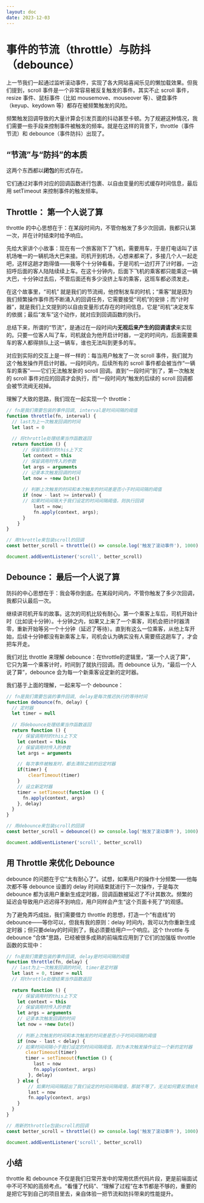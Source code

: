 ```yaml
---
layout: doc
date: 2023-12-03
---
```


# 事件的节流（throttle）与防抖（debounce）

上一节我们一起通过监听滚动事件，实现了各大网站喜闻乐见的懒加载效果。但我们提到，scroll 事件是一个非常容易被反复触发的事件。其实不止 scroll 事件，resize 事件、鼠标事件（比如 mousemove、mouseover 等）、键盘事件（keyup、keydown 等）都存在被频繁触发的风险。

频繁触发回调导致的大量计算会引发页面的抖动甚至卡顿。为了规避这种情况，我们需要一些手段来控制事件被触发的频率。就是在这样的背景下，throttle（事件节流）和 debounce（事件防抖）出现了。

## “节流”与“防抖”的本质

这两个东西都以**闭包**的形式存在。

它们通过对事件对应的回调函数进行包裹、以自由变量的形式缓存时间信息，最后用 setTimeout 来控制事件的触发频率。

## Throttle： 第一个人说了算

throttle 的中心思想在于：在某段时间内，不管你触发了多少次回调，我都只认第一次，并在计时结束时给予响应。

先给大家讲个小故事：现在有一个旅客刚下了飞机，需要用车，于是打电话叫了该机场唯一的一辆机场大巴来接。司机开到机场，心想来都来了，多接几个人一起走吧，这样这趟才跑得值——我等个十分钟看看。于是司机一边打开了计时器，一边招呼后面的客人陆陆续续上车。在这十分钟内，后面下飞机的乘客都只能乘这一辆大巴，十分钟过去后，不管后面还有多少没挤上车的乘客，这班车都必须发走。

在这个故事里，“司机” 就是我们的节流阀，他控制发车的时机；“乘客”就是因为我们频繁操作事件而不断涌入的回调任务，它需要接受“司机”的安排；而“计时器”，就是我们上文提到的以自由变量形式存在的时间信息，它是“司机”决定发车的依据；最后“发车”这个动作，就对应到回调函数的执行。

总结下来，所谓的“节流”，是通过在一段时间内**无视后来产生的回调请求**来实现的。只要一位客人叫了车，司机就会为他开启计时器，一定的时间内，后面需要乘车的客人都得排队上这一辆车，谁也无法叫到更多的车。

对应到实际的交互上是一样一样的：每当用户触发了一次 scroll 事件，我们就为这个触发操作开启计时器。一段时间内，后续所有的 scroll 事件都会被当作“一辆车的乘客”——它们无法触发新的 scroll 回调。直到“一段时间”到了，第一次触发的 scroll 事件对应的回调才会执行，而“一段时间内”触发的后续的 scroll 回调都会被节流阀无视掉。

理解了大致的思路，我们现在一起实现一个 throttle：

```js
// fn是我们需要包装的事件回调, interval是时间间隔的阈值
function throttle(fn, interval) {
  // last为上一次触发回调的时间
  let last = 0
  
  // 将throttle处理结果当作函数返回
  return function () {
      // 保留调用时的this上下文
      let context = this
      // 保留调用时传入的参数
      let args = arguments
      // 记录本次触发回调的时间
      let now = +new Date()
      
      // 判断上次触发的时间和本次触发的时间差是否小于时间间隔的阈值
      if (now - last >= interval) {
      // 如果时间间隔大于我们设定的时间间隔阈值，则执行回调
          last = now;
          fn.apply(context, args);
      }
    }
}

// 用throttle来包装scroll的回调
const better_scroll = throttle(() => console.log('触发了滚动事件'), 1000)

document.addEventListener('scroll', better_scroll)

```

## Debounce： 最后一个人说了算

防抖的中心思想在于：我会等你到底。在某段时间内，不管你触发了多少次回调，我都只认最后一次。

继续讲司机开车的故事。这次的司机比较有耐心。第一个乘客上车后，司机开始计时（比如说十分钟）。十分钟之内，如果又上来了一个乘客，司机会把计时器清零，重新开始等另一个十分钟（延迟了等待）。直到有这么一位乘客，从他上车开始，后续十分钟都没有新乘客上车，司机会认为确实没有人需要搭这趟车了，才会把车开走。

我们对比 throttle 来理解 debounce：在throttle的逻辑里，“第一个人说了算”，它只为第一个乘客计时，时间到了就执行回调。而 debounce 认为，“最后一个人说了算”，debounce 会为每一个新乘客设定新的定时器。

我们基于上面的理解，一起来写一个 debounce：

```js
// fn是我们需要包装的事件回调, delay是每次推迟执行的等待时间
function debounce(fn, delay) {
  // 定时器
  let timer = null
  
  // 将debounce处理结果当作函数返回
  return function () {
    // 保留调用时的this上下文
    let context = this
    // 保留调用时传入的参数
    let args = arguments

    // 每次事件被触发时，都去清除之前的旧定时器
    if(timer) {
        clearTimeout(timer)
    }
    // 设立新定时器
    timer = setTimeout(function () {
      fn.apply(context, args)
    }, delay)
  }
}

// 用debounce来包装scroll的回调
const better_scroll = debounce(() => console.log('触发了滚动事件'), 1000)

document.addEventListener('scroll', better_scroll)

```

## 用 Throttle 来优化 Debounce

debounce 的问题在于它“太有耐心了”。试想，如果用户的操作十分频繁——他每次都不等 debounce 设置的 delay 时间结束就进行下一次操作，于是每次 debounce 都为该用户重新生成定时器，回调函数被延迟了不计其数次。频繁的延迟会导致用户迟迟得不到响应，用户同样会产生“这个页面卡死了”的观感。

为了避免弄巧成拙，我们需要借力 throttle 的思想，打造一个“有底线”的 debounce——等你可以，但我有我的原则：delay 时间内，我可以为你重新生成定时器；但只要delay的时间到了，我必须要给用户一个响应。这个 throttle 与 debounce “合体”思路，已经被很多成熟的前端库应用到了它们的加强版 throttle 函数的实现中：

```js
// fn是我们需要包装的事件回调, delay是时间间隔的阈值
function throttle(fn, delay) {
  // last为上一次触发回调的时间, timer是定时器
  let last = 0, timer = null
  // 将throttle处理结果当作函数返回
  
  return function () { 
    // 保留调用时的this上下文
    let context = this
    // 保留调用时传入的参数
    let args = arguments
    // 记录本次触发回调的时间
    let now = +new Date()
    
    // 判断上次触发的时间和本次触发的时间差是否小于时间间隔的阈值
    if (now - last < delay) {
    // 如果时间间隔小于我们设定的时间间隔阈值，则为本次触发操作设立一个新的定时器
       clearTimeout(timer)
       timer = setTimeout(function () {
          last = now
          fn.apply(context, args)
        }, delay)
    } else {
        // 如果时间间隔超出了我们设定的时间间隔阈值，那就不等了，无论如何要反馈给用户一次响应
        last = now
        fn.apply(context, args)
    }
  }
}

// 用新的throttle包装scroll的回调
const better_scroll = throttle(() => console.log('触发了滚动事件'), 1000)

document.addEventListener('scroll', better_scroll)

```

## 小结

throttle 和 debounce 不仅是我们日常开发中的常用优质代码片段，更是前端面试中不可不知的高频考点。“看懂了代码”、“理解了过程”在本节都是不够的，重要的是把它写到自己的项目里去，亲自体验一把节流和防抖带来的性能提升。